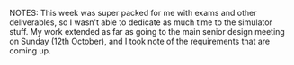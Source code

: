 NOTES: This week was super packed for me with exams and other deliverables, so I wasn't able to dedicate as much time to the simulator stuff. My work extended as far as going to the main senior design meeting on Sunday (12th October), and I took note of the requirements that are coming up.


